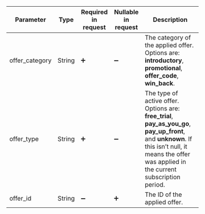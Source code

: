 <!--- Offer.md --->



| Parameter      | Type   | Required in request | Nullable in request | Description                                                  |
| -------------- | ------ | ------------------- | ------------------- | ------------------------------------------------------------ |
| offer_category | String | :heavy_plus_sign:   | :heavy_minus_sign:  | The category of the applied offer. Options are: **introductory**, **promotional**, **offer_code**, **win_back**. |
| offer_type     | String | :heavy_plus_sign:   | :heavy_minus_sign:  | The type of active offer. Options are: **free_trial**, **pay_as_you_go**, **pay_up_front**, and **unknown**. If this isn’t null, it means the offer was applied in the current subscription period. |
| offer_id       | String | :heavy_minus_sign:  | :heavy_plus_sign:   | The ID of the applied offer.                                 |